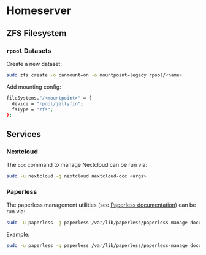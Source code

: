 # Homeserver

## ZFS Filesystem

### `rpool` Datasets

Create a new dataset:

```bash
sudo zfs create -o canmount=on -o mountpoint=legacy rpool/<name>
```

Add mounting config:

```bash
fileSystems."/<mountpoint>" = {
  device = "rpool/jellyfin";
  fsType = "zfs";
};
```

## Services

### Nextcloud

The `occ` command to manage Nextcloud can be run via:

```bash
sudo -u nextcloud -g nextcloud nextcloud-occ <args>
```

### Paperless

The paperless management utilities (see [Paperless documentation](https://docs.paperless-ngx.com/administration/#management-commands)) can be run via:

```bash
sudo -u paperless -g paperless /var/lib/paperless/paperless-manage document_exporter <command> <args>
```

Example:

```bash
sudo -u paperless -g paperless /var/lib/paperless/paperless-manage document_sanity_checker -v 3
```
